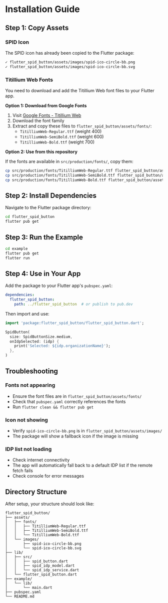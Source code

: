 # Installation Guide

## Step 1: Copy Assets

### SPID Icon
The SPID icon has already been copied to the Flutter package:
```bash
✓ flutter_spid_button/assets/images/spid-ico-circle-bb.png
✓ flutter_spid_button/assets/images/spid-ico-circle-bb.svg
```

### Titillium Web Fonts

You need to download and add the Titillium Web font files to your Flutter app.

**Option 1: Download from Google Fonts**

1. Visit [Google Fonts - Titillium Web](https://fonts.google.com/specimen/Titillium+Web)
2. Download the font family
3. Extract and copy these files to `flutter_spid_button/assets/fonts/`:
   - `TitilliumWeb-Regular.ttf` (weight 400)
   - `TitilliumWeb-SemiBold.ttf` (weight 600)
   - `TitilliumWeb-Bold.ttf` (weight 700)

**Option 2: Use from this repository**

If the fonts are available in `src/production/fonts/`, copy them:
```bash
cp src/production/fonts/TitilliumWeb-Regular.ttf flutter_spid_button/assets/fonts/
cp src/production/fonts/TitilliumWeb-SemiBold.ttf flutter_spid_button/assets/fonts/
cp src/production/fonts/TitilliumWeb-Bold.ttf flutter_spid_button/assets/fonts/
```

## Step 2: Install Dependencies

Navigate to the Flutter package directory:
```bash
cd flutter_spid_button
flutter pub get
```

## Step 3: Run the Example

```bash
cd example
flutter pub get
flutter run
```

## Step 4: Use in Your App

Add the package to your Flutter app's `pubspec.yaml`:

```yaml
dependencies:
  flutter_spid_button:
    path: ../flutter_spid_button  # or publish to pub.dev
```

Then import and use:

```dart
import 'package:flutter_spid_button/flutter_spid_button.dart';

SpidButton(
  size: SpidButtonSize.medium,
  onIdpSelected: (idp) {
    print('Selected: ${idp.organizationName}');
  },
)
```

## Troubleshooting

### Fonts not appearing
- Ensure the font files are in `flutter_spid_button/assets/fonts/`
- Check that `pubspec.yaml` correctly references the fonts
- Run `flutter clean && flutter pub get`

### Icon not showing
- Verify `spid-ico-circle-bb.png` is in `flutter_spid_button/assets/images/`
- The package will show a fallback icon if the image is missing

### IDP list not loading
- Check internet connectivity
- The app will automatically fall back to a default IDP list if the remote fetch fails
- Check console for error messages

## Directory Structure

After setup, your structure should look like:

```
flutter_spid_button/
├── assets/
│   ├── fonts/
│   │   ├── TitilliumWeb-Regular.ttf
│   │   ├── TitilliumWeb-SemiBold.ttf
│   │   └── TitilliumWeb-Bold.ttf
│   └── images/
│       ├── spid-ico-circle-bb.png
│       └── spid-ico-circle-bb.svg
├── lib/
│   ├── src/
│   │   ├── spid_button.dart
│   │   ├── spid_idp_model.dart
│   │   └── spid_idp_service.dart
│   └── flutter_spid_button.dart
├── example/
│   └── lib/
│       └── main.dart
├── pubspec.yaml
└── README.md
```
